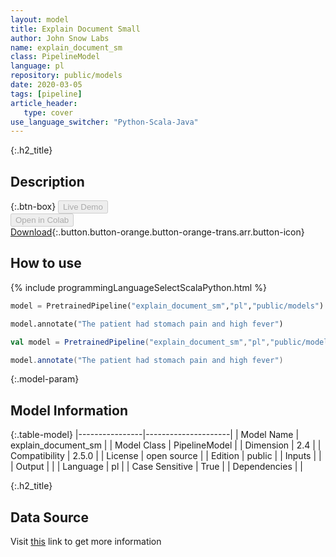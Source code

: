 ```yaml
---
layout: model
title: Explain Document Small
author: John Snow Labs
name: explain_document_sm
class: PipelineModel
language: pl
repository: public/models
date: 2020-03-05
tags: [pipeline]
article_header:
   type: cover
use_language_switcher: "Python-Scala-Java"
---
```


{:.h2_title}
## Description 




{:.btn-box}
<button class="button button-orange" disabled>Live Demo</button><br/><button class="button button-orange" disabled>Open in Colab</button><br/>[Download](https://s3.amazonaws.com/auxdata.johnsnowlabs.com/public/models/explain_document_sm_pl_2.5.0_2.4_1588531081173.zip){:.button.button-orange.button-orange-trans.arr.button-icon}<br/>

## How to use 
<div class="tabs-box" markdown="1">

{% include programmingLanguageSelectScalaPython.html %}

```python
model = PretrainedPipeline("explain_document_sm","pl","public/models")

model.annotate("The patient had stomach pain and high fever")
```

```scala
val model = PretrainedPipeline("explain_document_sm","pl","public/models")

model.annotate("The patient had stomach pain and high fever")
```
</div>



{:.model-param}
## Model Information
{:.table-model}
|----------------|---------------------|
| Model Name     | explain_document_sm |
| Model Class    | PipelineModel       |
| Dimension      | 2.4                 |
| Compatibility  | 2.5.0               |
| License        | open source         |
| Edition        | public              |
| Inputs         |                     |
| Output         |                     |
| Language       | pl                  |
| Case Sensitive | True                |
| Dependencies   |                     |




{:.h2_title}
## Data Source
  
Visit [this]() link to get more information

